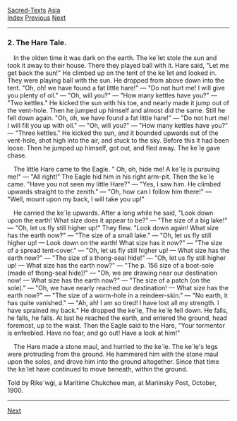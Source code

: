 [Sacred-Texts](../../index) [Asia](../index)  
[Index](index) [Previous](cm35) [Next](cm37)

------------------------------------------------------------------------

### 2. The Hare Tale.

 In the olden time it was dark on the earth. The ke´let stole the sun
and took it away to their house. There they played ball with it. Hare
said, "Let me get back the sun!" He climbed up on the tent of the ke´let
and looked in. They were playing ball with the sun. He dropped from
above down into the tent. "Oh, oh! we have found a fat little hare!" —
"Do not hurt me! I will give you plenty of oil." — "Oh, will you?" —
"How many kettles have you?" — "Two kettles." He kicked the sun with his
toe, and nearly made it jump out of the vent-hole. Then he jumped up
himself and almost did the same. Still he fell down again. "Oh, oh, we
have found a fat little hare!" — "Do not hurt me! I will fill you up
with oil." — "Oh, will you?" — "How many kettles have you?" — "Three
kettles." He kicked the sun, and it bounded upwards out of the
vent-hole, shot high into the air, and stuck to the sky. Before this it
had been loose. Then he jumped up himself, got out, and fled away. The
ke´lẹ gave chase.

 The little Hare came to the Eagle. " Oh, oh, hide me! A ke´lẹ is
pursuing me!" — "All right!" The Eagle hid him in his right arm-pit.
Then the ke´lẹ came. "Have you not seen my little Hare?" — "Yes, I saw
him. He climbed upwards straight to the zenith." — "Oh, how can I follow
him there!" — "Well, mount upon my back, I will take you up!"

 He carried the ke´lẹ upwards. After a long while he said, "Look down
upon the earth! What size does it appear to be?" — "The size of a big
lake!" — "Oh, let us fly still higher up!" They flew. "Look down again!
What size has the earth now?" — "The size of a small lake." — "Oh, let
us fly still higher up! — Look down on the earth! What size has it now?"
— "The size of a spread tent-cover." — "Oh, let us fly still higher up!
— What size has the earth now?" — "The size of a thong-seal hide!" —
"Oh, let us fly still higher up! — What size has the earth now?" — "The
<span id="page_156">p. 156</span> size of a boot-sole (made of
thong-seal hide)!" — "Oh, we are drawing near our destination now! —
What size has the earth now?" — "The size of a patch (on the sole)." —
"Oh, we have nearly reached our destination! — What size has the earth
now?" — "The size of a worm-hole in a reindeer-skin." — "No earth, it
has quite vanished." — "Ah, ah! I am so tired! I have lost all my
strength. I have sprained my back." He dropped the ke´lẹ, The ke´lẹ fell
down. He falls, he falls, he falls. At last he reached the earth, and
entered the ground, head foremost, up to the waist. Then the Eagle said
to the Hare, "Your tormentor is enfeebled. Have no fear, and go out!
Have a look at him!"

 The Hare made a stone maul, and hurried to the ke´lẹ. The ke´lẹ's legs
were protruding from the ground. He hammered him with the stone maul
upon the soles, and drove him into the ground altogether. Since that
time the ke´let have continued to move beneath, within the ground.

<span class="small">Told by Rịke´wġi, a Maritime Chukchee man, at
Mariinsky Post, October, 1900.</span>

------------------------------------------------------------------------

[Next](cm37)

 

 

 

 

 

 

 

 

 

 

 

 

 

 

 
